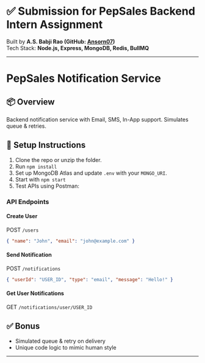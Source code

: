 # ✅ Submission for PepSales Backend Intern Assignment

Built by **A.S. Babji Rao (GitHub: [Ansorn07](https://github.com/Ansorn07))**  
Tech Stack: **Node.js, Express, MongoDB, Redis, BullMQ**

---


# PepSales Notification Service

## 📦 Overview
Backend notification service with Email, SMS, In-App support. Simulates queue & retries.

## 🚀 Setup Instructions

1. Clone the repo or unzip the folder.
2. Run `npm install`
3. Set up MongoDB Atlas and update `.env` with your `MONGO_URI`.
4. Start with `npm start`
5. Test APIs using Postman:

### API Endpoints

#### Create User
POST `/users`
```json
{ "name": "John", "email": "john@example.com" }
```

#### Send Notification
POST `/notifications`
```json
{ "userId": "USER_ID", "type": "email", "message": "Hello!" }
```

#### Get User Notifications
GET `/notifications/user/USER_ID`

## ✅ Bonus
- Simulated queue & retry on delivery
- Unique code logic to mimic human style

---
